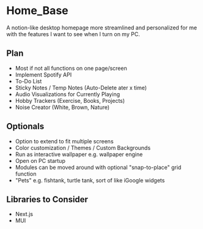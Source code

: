 # Home_Base
A notion-like desktop homepage more streamlined and personalized for me with the features I want to see when I turn on my PC.

## Plan
- Most if not all functions on one page/screen
- Implement Spotify API
- To-Do List
- Sticky Notes / Temp Notes (Auto-Delete ater x time)
- Audio Visualizations for Currently Playing
- Hobby Trackers (Exercise, Books, Projects)
- Noise Creator (White, Brown, Nature)

## Optionals
- Option to extend to fit multiple screens
- Color customization / Themes / Custom Backgrounds
- Run as interactive wallpaper e.g. wallpaper engine
- Open on PC startup
- Modules can be moved around with optional "snap-to-place" grid function
- "Pets" e.g. fishtank, turtle tank, sort of like iGoogle widgets

## Libraries to Consider
- Next.js
- MUI

